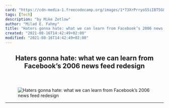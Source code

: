 ```yaml
---
card: "https://cdn-media-1.freecodecamp.org/images/1*73XrPrryo55iIBT5G8ozCA.jpeg"
tags: [Tech]
description: "by Mike Zetlow"
author: "Milad E. Fahmy"
title: "Haters gonna hate: what we can learn from Facebook’s 2006 news feed redesign"
created: "2021-08-16T14:42:49+02:00"
modified: "2021-08-16T14:42:49+02:00"
---
```

<div class="site-wrapper">
<main id="site-main" class="site-main outer">
<div class="inner">
<article class="post-full post tag-tech tag-web-development tag-life-lessons tag-design tag-startup ">
<header class="post-full-header">
<h1 class="post-full-title">Haters gonna hate: what we can learn from Facebook’s 2006 news feed redesign</h1>
</header>
<figure class="post-full-image">
<picture>
<source media="(max-width: 700px)" sizes="1px" srcset="data:image/gif;base64,R0lGODlhAQABAIAAAAAAAP///yH5BAEAAAAALAAAAAABAAEAAAIBRAA7 1w">
<source media="(min-width: 701px)" sizes="(max-width: 800px) 400px,
(max-width: 1170px) 700px,
1400px" srcset="https://cdn-media-1.freecodecamp.org/images/1*73XrPrryo55iIBT5G8ozCA.jpeg 300w,
https://cdn-media-1.freecodecamp.org/images/1*73XrPrryo55iIBT5G8ozCA.jpeg 600w,
https://cdn-media-1.freecodecamp.org/images/1*73XrPrryo55iIBT5G8ozCA.jpeg 1000w,
https://cdn-media-1.freecodecamp.org/images/1*73XrPrryo55iIBT5G8ozCA.jpeg 2000w">
<img onerror="this.style.display='none'" src="https://cdn-media-1.freecodecamp.org/images/1*73XrPrryo55iIBT5G8ozCA.jpeg" alt="Haters gonna hate: what we can learn from Facebook’s 2006 news feed redesign">
</picture>
</figure>
<section class="post-full-content">
<div class="post-content medium-migrated-article">
</div>
<hr>
</section>
</article>
</div>
</main>
</div>
<!-- Google Tag Manager (noscript) -->
<!-- End Google Tag Manager (noscript) -->
